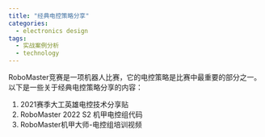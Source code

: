 ```yaml
---  
title: "经典电控策略分享"  
categories:  
  - electronics design  
tags: 
  - 实战案例分析 
  - technology  
---  
```


RoboMaster竞赛是一项机器人比赛，它的电控策略是比赛中最重要的部分之一。以下是一些关于经典电控策略分享的内容：

1. 2021赛季大工英雄电控技术分享贴
2. RoboMaster 2022 S2 机甲电控组代码
3. RoboMaster机甲大师-电控组培训视频 
